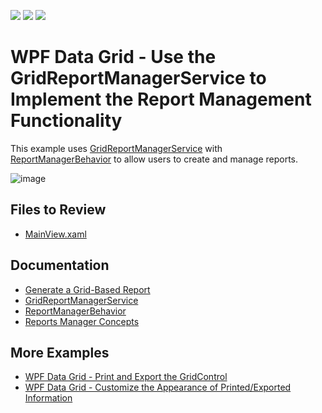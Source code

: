 <!-- default badges list -->
![](https://img.shields.io/endpoint?url=https://codecentral.devexpress.com/api/v1/VersionRange/128651653/22.2.2%2B)
[![](https://img.shields.io/badge/Open_in_DevExpress_Support_Center-FF7200?style=flat-square&logo=DevExpress&logoColor=white)](https://supportcenter.devexpress.com/ticket/details/T320584)
[![](https://img.shields.io/badge/📖_How_to_use_DevExpress_Examples-e9f6fc?style=flat-square)](https://docs.devexpress.com/GeneralInformation/403183)
<!-- default badges end -->

# WPF Data Grid - Use the GridReportManagerService to Implement the Report Management Functionality

This example uses [GridReportManagerService](https://docs.devexpress.com/WPF/115300/mvvm-framework/services/predefined-set/report-services/gridreportmanagerservice) with [ReportManagerBehavior](https://docs.devexpress.com/WPF/DevExpress.Xpf.Reports.UserDesigner.Extensions.ReportManagerBehavior) to allow users to create and manage reports.

![image](https://github.com/DevExpress-Examples/how-to-implement-the-report-management-functionality-by-using-gridreportmanagerservice-t320584/assets/65009440/c02b1102-1a0f-4bc3-b4d9-90fdfa1cbb72)

## Files to Review

* [MainView.xaml](./CS/ReportManagerServiceExample/Views/MainView.xaml)

## Documentation

* [Generate a Grid-Based Report](https://docs.devexpress.com/WPF/117300/controls-and-libraries/data-grid/printing-and-exporting/grid-based-report-generation)
* [GridReportManagerService](https://docs.devexpress.com/WPF/115300/mvvm-framework/services/predefined-set/report-services/gridreportmanagerservice)
* [ReportManagerBehavior](https://docs.devexpress.com/WPF/DevExpress.Xpf.Reports.UserDesigner.Extensions.ReportManagerBehavior)
* [Reports Manager Concepts](https://docs.devexpress.com/WPF/115276/mvvm-framework/services/predefined-set/report-services/reports-manager-concepts)

## More Examples

* [WPF Data Grid - Print and Export the GridControl](https://github.com/DevExpress-Examples/wpf-data-grid-print-and-export-data)
* [WPF Data Grid - Customize the Appearance of Printed/Exported Information](https://github.com/DevExpress-Examples/wpf-data-grid-customize-print-export-appearance)
